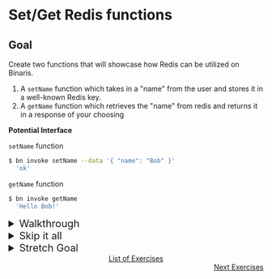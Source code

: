 # Set/Get Redis functions
## Goal

Create two functions that will showcase how Redis can be utilized on Binaris.
 
1. A `setName` function which takes in a "name" from the user and stores it in a well-known Redis key.
1. A `getName` function which retrieves the "name" from redis and returns it in a response of your choosing

__Potential Interface__

`setName` function
```bash
$ bn invoke setName --data '{ "name": "Bob" }'
  'ok'
```

`getName` function
```bash
$ bn invoke getName
  'Hello Bob!'
```

<details><summary  style='font-size:20px'>Walkthrough</b></summary>

We know that we need to create two functions, one for setting our name and another for getting that name. With this in mind, let's start by creating our `setName` function.

```bash
$ bn create node8 setName
```

Before we can start implementing the logic to a set a name, we should first update the generated `binaris.yml` so the function has access to our Redis credentials at runtime.

```diff
> binaris.yml
---
     executionModel: concurrent
     runtime: node8
+    env:
+      REDIS_PORT:
+      REDIS_HOST:
+      REDIS_PASSWORD:
```

<details><summary>About "env"</b></summary>

> Functions declared in your `binaris.yml` can specify keys & values that should be available as env variables when the function is invoked. When a key is specified but the value is omitted, `bn deploy` will attempt to inject a local environment variable with the key name. For more info visit our [docs](https://github.com/binaris/binaris#storing-secrets-and-other-configuration-parameters).

</details>

Next, let's jump into the code.

We need a method of communicating with Redis from our function. This could be accomplished using RESP(REdis Serialization Protocol) over TCP, but fortunately the [ioredis](https://www.npmjs.com/package/ioredis) npm package is available to save us time.

```diff
> function.js
---
 'use strict';

+const Redis = require('ioredis');
```

Next, we utilize `ioredis` to create a client based on the credentials we just added in our `binaris.yml`.


```diff
> function.js
---
 const Redis = require('ioredis');

+const client = new Redis({
+  host: process.env.REDIS_HOST,
+  port: process.env.REDIS_PORT,
+  password: process.env.REDIS_PASSWORD,
+});
```

> Note: By creating our Redis client at the file scope, we guarantee that a single client will be used for all subsequent invocations.

Now, let's create a variable `KEY` which will be used for our `setName` operation.


```diff
> function.js
---
 const client = new Redis({
   host: process.env.REDIS_HOST,
   port: process.env.REDIS_PORT,
   password: process.env.REDIS_PASSWORD,
 });
+ 
+const KEY = 'name';
```

Finally, let's modify the auto-generated `exports.handler` to `set` the input value at `KEY`.

```diff
> function.js
---
 exports.handler = async (body, context) => {
   const name = context.request.query.name || body.name || 'World';
+  await client.set(KEY, name);
-  return `Hello ${name}!`;
+  return 'ok';
 };
```

`setName` is a done deal. Now we need a way to retrieve a previously set name. Let's go back to our `binaris.yml` and add a second function `getName`.

```diff
> binaris.yml
---
     env:
       REDIS_PORT:
       REDIS_HOST:
       REDIS_PASSWORD:
+  getName:
+    file: function.js
+    entrypoint: getName
+    executionModel: concurrent
+    runtime: node8
+    env:
+      REDIS_PORT:
+      REDIS_HOST:
+      REDIS_PASSWORD:
```

> Note: Because we have two Binaris functions defined in the same file our "getName" can't use "handler" as the entrypoint.

As a final change to our `function.js`, we'll add our `getName` handler.

```diff
> function.js
---
   await client.set(KEY, name);
   return 'ok';
 };
+
+exports.getName = async (body) => {
+  const name = await client.get(KEY);
+  return `Hello ${name}`;
+};
```

Before we can deploy our new functions we need to install the `ioredis` package we depend on.

```bash
$ npm install ioredis --save
$ bn deploy setName && bn deploy getName
```

Let's try it out

```bash
$ bn invoke setName --data '{ "name": "Bob" }'
  'ok'
$ bn invoke getName
  'Hello Bob!'
```

<details><summary>Final state function.js</summary>


```JavaScript
'use strict';

const Redis = require('ioredis');

const client = new Redis({
  host: process.env.REDIS_HOST,
  port: process.env.REDIS_PORT,
  password: process.env.REDIS_PASSWORD,
});

const KEY = 'name';

exports.handler = async (body, context) => {
  const name = context.request.query.name || body.name || 'World';
  await client.set(KEY, name);
  return 'ok';
};

exports.getName = async (body) => {
  const name = await client.get(KEY);
  return `Hello ${name}`;
};
```

</details>


<details><summary>Final state binaris.yml</summary>

```YAML
functions:
  setName:
    file: function.js
    entrypoint: handler
    executionModel: concurrent
    runtime: node8
    env:
      REDIS_PORT:
      REDIS_HOST:
      REDIS_PASSWORD:
  getName:
    file: function.js
    entrypoint: getName
    executionModel: concurrent
    runtime: node8
    env:
      REDIS_PORT:
      REDIS_HOST:
      REDIS_PASSWORD:
```

</details>


</details>


<details><summary  style='font-size:20px'>Skip it all</b></summary>

```bash
$ bn deploy setName && bn deploy getName
$ bn invoke setName --data '{ "name": "Bob" }'
  'ok'
$ bn invoke getName
  'Hello Bob!'
```

</details>



<details><summary  style='font-size:20px'>Stretch Goal</b></summary>

Instead of specifically setting the "name" key, create set and get functions which allow the invoker to specify a key

__Potential Interface__

`set` function
```bash
$ bn invoke set --data '{ "key": "name", "value": "Jim" }'
  'Jim'
```

`get` function
```bash
$ bn invoke get --data '{ "key": "name" }'
  'Hello Jim!'
```

</details>

<div align="center"><a href="../redis-exercises#exercises">List of Exercises</a></div><div align="right"><a href="../pageviews#pageview-redis-function">Next Exercises</a></div>
